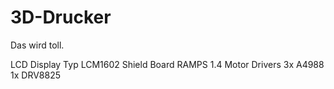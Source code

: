 # 3D-Drucker

Das wird toll.


LCD Display Typ LCM1602
Shield Board RAMPS 1.4
Motor Drivers 3x A4988      1x DRV8825
